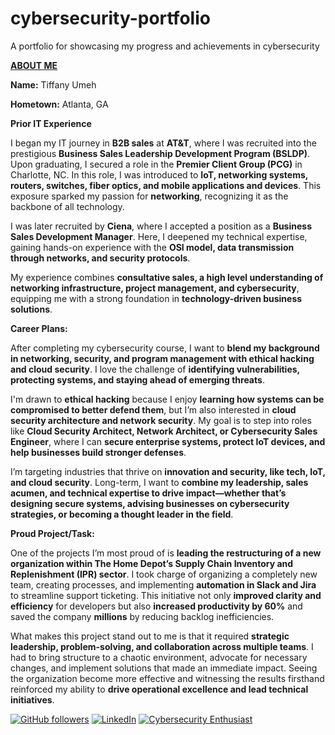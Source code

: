 # cybersecurity-portfolio
A portfolio for showcasing my progress and achievements in cybersecurity

<u>**ABOUT ME**</u>

<b>**Name**:</b> Tiffany Umeh



<B>Hometown:</B> Atlanta, GA 



<b>Prior IT Experience</b>
   

I began my IT journey in **B2B sales** at **AT&T**, where I was recruited into the prestigious **Business Sales Leadership Development Program (BSLDP)**. Upon graduating, I secured a role in the **Premier Client Group (PCG)** in Charlotte, NC. In this role, I was introduced to **IoT, networking systems, routers, switches, fiber optics, and mobile applications and devices**. This exposure sparked my passion for **networking**, recognizing it as the backbone of all technology.  

I was later recruited by **Ciena**, where I accepted a position as a **Business Sales Development Manager**. Here, I deepened my technical expertise, gaining hands-on experience with the **OSI model, data transmission through networks, and security protocols**.  

My experience combines **consultative sales, a high level understanding of networking infrastructure, project management, and cybersecurity**, equipping me with a strong foundation in **technology-driven business solutions**.

**Career Plans:** 


After completing my cybersecurity course, I want to **blend my background in networking, security, and program management with ethical hacking and cloud security**. I love the challenge of **identifying vulnerabilities, protecting systems, and staying ahead of emerging threats**.  

I'm drawn to **ethical hacking** because I enjoy **learning how systems can be compromised to better defend them**, but I’m also interested in **cloud security architecture and network security**. My goal is to step into roles like **Cloud Security Architect, Network Architect, or Cybersecurity Sales Engineer**, where I can **secure enterprise systems, protect IoT devices, and help businesses build stronger defenses**.  

I’m targeting industries that thrive on **innovation and security, like tech, IoT, and cloud security**. Long-term, I want to **combine my leadership, sales acumen, and technical expertise to drive impact—whether that’s designing secure systems, advising businesses on cybersecurity strategies, or becoming a thought leader in the field**.



**Proud Project/Task:**      

One of the projects I’m most proud of is **leading the restructuring of a new organization within The Home Depot’s Supply Chain Inventory and Replenishment (IPR) sector**. I took charge of organizing a completely new team, creating processes, and implementing **automation in Slack and Jira** to streamline support ticketing. This initiative not only **improved clarity and efficiency** for developers but also **increased productivity by 60%** and saved the company **millions** by reducing backlog inefficiencies.  

What makes this project stand out to me is that it required **strategic leadership, problem-solving, and collaboration across multiple teams**. I had to bring structure to a chaotic environment, advocate for necessary changes, and implement solutions that made an immediate impact. Seeing the organization become more effective and witnessing the results firsthand reinforced my ability to **drive operational excellence and lead technical initiatives**.  


[![GitHub followers](https://img.shields.io/github/followers/Techie-Tiffany?style=social)](https://github.com/Techie-Tiffany)
[![LinkedIn](https://img.shields.io/badge/LinkedIn-Connect-blue?logo=linkedin)](https://www.linkedin.com/in/tiffanynturner)
[![Cybersecurity Enthusiast](https://img.shields.io/badge/Cybersecurity-Enthusiast-green)](https://github.com/Techie-Tiffany)
